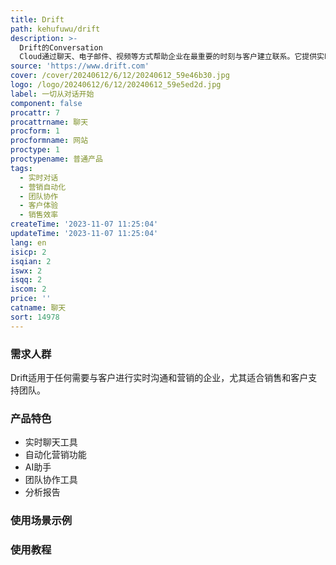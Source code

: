 ```yaml
---
title: Drift
path: kehufuwu/drift
description: >-
  Drift的Conversation
  Cloud通过聊天、电子邮件、视频等方式帮助企业在最重要的时刻与客户建立联系。它提供实时的对话工具和自动化营销功能，帮助企业与潜在客户和现有客户进行更加个性化和及时的沟通。Drift还提供AI助手、团队协作工具和分析报告等功能，帮助企业优化客户体验和提高销售效率。
source: 'https://www.drift.com'
cover: /cover/20240612/6/12/20240612_59e46b30.jpg
logo: /logo/20240612/6/12/20240612_59e5ed2d.jpg
label: 一切从对话开始
component: false
procattr: 7
procattrname: 聊天
procform: 1
procformname: 网站
proctype: 1
proctypename: 普通产品
tags:
  - 实时对话
  - 营销自动化
  - 团队协作
  - 客户体验
  - 销售效率
createTime: '2023-11-07 11:25:04'
updateTime: '2023-11-07 11:25:04'
lang: en
isicp: 2
isqian: 2
iswx: 2
isqq: 2
iscom: 2
price: ''
catname: 聊天
sort: 14978
---
```




### 需求人群
Drift适用于任何需要与客户进行实时沟通和营销的企业，尤其适合销售和客户支持团队。

### 产品特色
- 实时聊天工具
- 自动化营销功能
- AI助手
- 团队协作工具
- 分析报告

### 使用场景示例


### 使用教程


  
